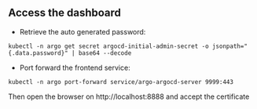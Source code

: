 ## Access the dashboard

- Retrieve the auto generated password:

```
kubectl -n argo get secret argocd-initial-admin-secret -o jsonpath="{.data.password}" | base64 --decode
```

- Port forward the frontend service:

```
kubectl -n argo port-forward service/argo-argocd-server 9999:443
```

Then open the browser on http://localhost:8888 and accept the certificate